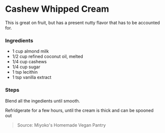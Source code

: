 Cashew Whipped Cream
====================
This is great on fruit, but has a present nutty flavor that has to be accounted for.

### Ingredients
- 1 cup almond milk
- 1/2 cup refined coconut oil, melted
- 1/4 cup cashews
- 1/4 cup sugar
- 1 tsp lecithin
- 1 tsp vanilla extract

### Steps
Blend all the ingedients until smooth.

Refridgerate for a few hours, until the cream is thick and can be spooned out

> Source: Miyoko's Homemade Vegan Pantry
